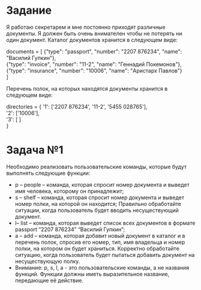 # Задание

Я работаю секретарем и мне постоянно приходят различные документы. Я должен быть очень внимателен чтобы не потерять ни один документ. Каталог документов хранится в следующем виде:


documents = [
{"type": "passport", "number": "2207 876234", "name": "Василий Гупкин"},\
{"type": "invoice", "number": "11-2", "name": "Геннадий Покемонов"},\
{"type": "insurance", "number": "10006", "name": "Аристарх Павлов"}\
]

Перечень полок, на которых находятся документы хранится в следующем виде:


directories = {
	'1': ['2207 876234', '11-2', '5455 028765'],\
	'2': ['10006'],\
	'3': [ ]\
}


# Задача №1
Необходимо реализовать пользовательские команды, которые будут выполнять следующие функции:

* p – people – команда, которая спросит номер документа и выведет имя человека, которому он принадлежит;
* s – shelf – команда, которая спросит номер документа и выведет номер полки, на которой он находится;
Правильно обработайте ситуации, когда пользователь будет вводить несуществующий документ.
* l– list – команда, которая выведет список всех документов в формате passport “2207 876234” “Василий Гупкин”;
* a – add – команда, которая добавит новый документ в каталог и в перечень полок, спросив его номер, тип, имя владельца и номер полки, на котором он будет храниться. Корректно обработайте ситуацию, когда пользователь будет пытаться добавить документ на несуществующую полку.
* Внимание: p, s, l, a - это пользовательские команды, а не названия функций. Функции должны иметь выразительное название, передающие её действие.